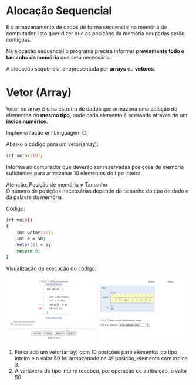 # Alocação Sequencial
É o armazenamento de dados de forma sequencial na memória do computador. Isto quer dizer que as posições da memória ocupadas serão contíguas.

Na alocação sequencial o programa precisa informar **previamente todo o tamanho da memória** que será necessário.

A alocação sequencial é representada por **arrays** ou **vetores**.

# Vetor (Array)

Vetor ou array é uma estrutra de dados que armazena uma coleção de elementos do **mesmo tipo**, onde cada elemento é acessado através de um **índice numérico**.

Implementação em Linguagem C:

Abaixo o código para um vetor(array):

```sh
int vetor[10];
```
Informa ao compilador que deverão ser reservadas posições de memória suficientes para armazenar 10 elementos do tipo inteiro.

Atenção: Posição de memória ≠ Tamanho  
O número de posições necessárias depende do tamanho do tipo de dado e da palavra da memória.

Código:

```sh
int main()
{
    int vetor[10];
    int a = 50;
    vetor[3] = a;
    return 0;
}
```
Visualização da execução do código:

![Visualização do código em C](alocacao-sequencial-em-c.png)

1. Foi criado um vetor(array) com 10 posições para elementos do tipo inteiro e o valor 50 foi armazenado na 4ª posição, elemento com índice 3.  
2. A variável `a` do tipo inteiro recebeu, por operação de atribuição, o valor 50. 
